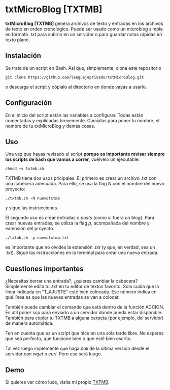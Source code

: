 # txtMicroBlog [TXTMB]

**txtMicroBlog [TXTMB]** genera archivos de texto y entradas en los archivos de texto en orden cronológico. Puede ser usado como un microblog simple en formato .txt para subirlo en un servidor o para guardar notas rápidas en texto plano.

## Instalación

Se trata de un script en Bash. Así que, simplemente, clona este repositorio

    git clone https://github.com/lenguajeprivado/txtMicroBlog.git

o descarga el script y cópialo al directorio en donde vayas a usarlo.

## Configuración

En el inicio del script están las variables a configurar. Todas están comentadas y explicadas brevemente. Camialas para poner tu nombre, el nombre de tu txtMicroBlog y demás cosas.

## Uso

Una vez que hayas revisado el script **porque es importante revisar siempre los scripts de bash que vamos a correr**, vuélvelo un ejecutable:

    chmod +x txtmb.sh

TXTMB tiene dos usos pricipales. El primero es crear un archivo .txt con una cabecera adecuada. Para ello, se usa la flag *N* con el nombre del nuevo proyecto:

    ./txtmb.sh -N nuevotxtmb

y sigue las instrucciones.

El segundo uso es crear entradas o  *posts* (como si fuera un blog). Para crear nuevas entradas, se utiliza la flag *p*, acompañada del nombre y extensión del proyecto.

    ./txtmb.sh -p nuevotxtmb.txt

es importante que no olvides la extensión *.txt* (y que, en verdad, sea un .txt). Sigue las instrucciones en la terminal para crear una nueva entrada.

## Cuestiones importantes

¿Necesitas borrar una entrada?, ¿quieres cambiar la cabecera? Simplemente edita tu .txt en tu editor de textos favorito. Solo cuida que la línea indicada en "T_AJUSTE" esté bien colocada. Ese número indica en qué línea es que las nuevas entradas se van a colocar.

También puede cambiar el comando que está dentro de la función ACCION. Es útil poner scp para enviarlo a un servidor donde pueda estar disponible. También para copiar tu TXTMB a alguna carpeta (por ejemplo, del servidor) de manera automática.

Ten en cuenta que es un script que hice en una sola tarde libre. No esperes que sea perfecto, que funcione bien o que esté bien escrito.

Tal vez luego implemente que haga *pull* de la última versión desde el servidor con *wget* o *curl*. Pero eso será luego.

## Demo

Si quieres ver cómo luce, visita mi propio [TXTMB](https://lenguajeprivado.com/txtmb.txt).


